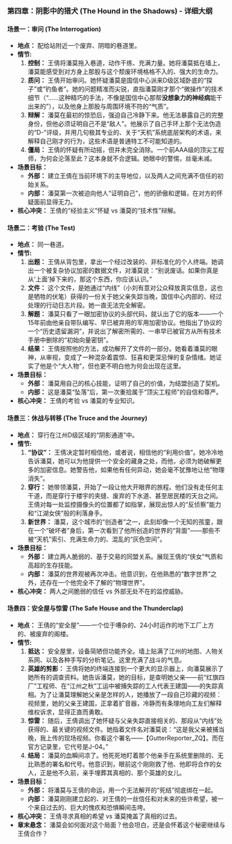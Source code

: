 ### **第四章：阴影中的猎犬 (The Hound in the Shadows) - 详细大纲**

#### **场景一：审问 (The Interrogation)**

*   **地点：** 配给站附近一个废弃、阴暗的巷道里。
*   **情节:**
    1.  **控制：** 王倩将潘莫拖入巷道，动作干练、充满力量。她将潘莫抵在墙上，潘莫能感受到对方身上那股与这个颓废环境格格不入的、强大的生命力。
    2.  **质问：** 王倩开始审问。她怀疑潘莫是国信中心派来D级区域卧底的“探子”或“钓鱼者”。她的问题精准而尖锐，直指潘莫刚才那个“微操作”的技术细节（“……这种精巧的手法，不像是国信中心那帮**没想象力的神经病**能干出来的”），以及他身上那股与周围环境不符的“气质”。
    3.  **辩解：** 潘莫在最初的惊恐后，强迫自己冷静下来。他无法暴露自己的完整身份，但他必须证明自己不是“敌人”。他展示了自己手环上那个无法伪造的“D-”评级，并用几句极其专业的、关于“天机”系统底层架构的术语，来解释自己刚才的行为，这些术语是普通特工不可能知道的。
    4.  **僵局：** 王倩的怀疑有所动摇，但并未完全消除。一个前AAA级的顶尖工程师，为何会沦落至此？这本身就不合逻辑。她眼中的警惕，丝毫未减。
*   **场景目标：**
    *   **外部：** 建立王倩在当前环境下的主导地位，以及两人之间充满不信任的初始关系。
    *   **内部：** 潘莫第一次被迫向他人“证明自己”，他的骄傲和逻辑，在对方的怀疑面前显得无力。
*   **核心冲突：** 王倩的“经验主义”怀疑 vs 潘莫的“技术性”辩解。

#### **场景二：考验 (The Test)**

*   **地点：** 同一巷道。
*   **情节:**
    1.  **出题：** 王倩从背包里，拿出一个经过改装的、非标准化的个人终端。她调出一个被复杂协议加密的数据文件，对潘莫说：“别说废话。如果你真是从‘上面’掉下来的，那这个东西，你应该认识。”
    2.  **文件：** 这个文件，是她通过“内线”（小刘有意对公众释放真实信息，这也是牺牲的伏笔）获得的一份关于她父亲失踪当晚，国信中心内部的、经过处理的行动日志片段。她一直无法完全解密。
    3.  **解题：** 潘莫只看了一眼加密协议的头部代码，就认出了它的版本——一个15年前由他亲自带队编写、早已被弃用的军用加密协议。他指出了协议的一个“历史遗留漏洞”，并说出了解密所需的、一串早已被官方从所有技术手册中删除的“初始向量密钥”。
    4.  **结果：** 王倩按照他的方法，成功解开了文件的一部分。她看着潘莫的眼神，从审视，变成了一种混杂着震惊、狂喜和更深忌惮的复杂情绪。她证实了他是个“大人物”，但也更不明白他为何会出现在这里。
*   **场景目标：**
    *   **外部：** 潘莫用自己的核心技能，证明了自己的价值，为结盟创造了契机。
    *   **内部：** 这是潘莫“坠落”后，第一次重拾属于“顶尖工程师”的自信和尊严。
*   **核心冲突：** 王倩的考验 vs 潘莫的专业知识。

#### **场景三：休战与转移 (The Truce and the Journey)**

*   **地点：** 穿行在江州D级区域的“阴影通道”中。
*   **情节:**
    1.  **“协议”：** 王倩决定暂时相信他，或者说，相信他的“利用价值”。她冷冷地告诉潘莫，她可以为他提供一个安全的藏身之处，而他，必须为她破解更多的加密信息。她警告他，如果他有任何异动，她会毫不犹豫地让他“物理消失”。
    2.  **穿行：** 她带领潘莫，开始了一段让他大开眼界的旅程。他们没有走任何主干道，而是穿行于楼宇的夹缝、废弃的下水道、甚至居民楼的天台之间。王倩对每一处监控摄像头的位置都了如指掌，展现出惊人的“反侦察”能力和“江湖女侠”般的利落身手。
    3.  **新世界：** 潘莫，这个城市的“创造者”之一，此刻却像一个无知的孩童，跟在一个“破坏者”身后，第一次看到了他所创造的世界的“背面”——那些不被“天机”索引、充满生命力的、混乱的“灰色空间”。
*   **场景目标：**
    *   **外部：** 建立两人脆弱的、基于交易的同盟关系。展现王倩的“侠女”气质和高超的生存技能。
    *   **内部：** 潘莫的世界观被再次冲击。他意识到，在他熟悉的“数字世界”之外，还存在一个他完全不了解的“物理世界”。
*   **核心冲突：** 两人之间脆弱的信任 vs 外部无处不在的监控威胁。

#### **场景四：安全屋与惊雷 (The Safe House and the Thunderclap)**

*   **地点：** 王倩的“安全屋”——一个位于嘈杂的、24小时运作的地下工厂上方的、被废弃的阁楼。
*   **情节:**
    1.  **抵达：** 安全屋里，设备简陋但功能齐全。墙上贴满了江州的地图、人物关系网、以及各种手写的分析笔记。这里充满了战斗的气息。
    2.  **英雄的剪影：** 王倩将她的终端连接到一个更大的显示器上，向潘莫展示了她所有的调查资料。她告诉潘莫，她的目标，是查明她父亲——前“红旗四厂”工程师、在“江州之秋”工运中被捕失踪的工人代表王建国——的失踪真相。为了让潘莫理解她父亲是怎样的人，她播放了一段自己珍藏的视频：视频里，她的父亲王建国，正拿着扩音器，冷静而有条理地向工友们解释维权诉求，显得正直而勇敢。
    3.  **惊雷：** 随后，王倩调出了她怀疑与父亲失踪直接相关的、那段从“内线”处获得的、最关键的视频文件。她指着文件名对潘莫说：“这是我父亲被捕当晚，我上传的现场视频。你看这个署名——【GutterReporter_ZQ】。而在官方记录里，它代号是J-04。”
    4.  **结局：** 潘莫的血瞬间凉了。他死死地盯着那个他亲手在系统里删除的、无比熟悉的署名和代号。他意识到，眼前这个刚刚救了他、他即将合作的女人，正是他不久前，亲手埋葬其真相的、那个英雄的女儿。
*   **场景目标：**
    *   **外部：** 将潘莫与王倩的命运，用一个无法解开的“死结”彻底绑在一起。
    *   **内部：** 潘莫刚刚建立起的、对王倩的一丝信任和对未来的些许希望，被一个来自过去的、巨大的愧疚和恐惧瞬间击垮。
*   **核心冲突：** 王倩寻求真相的希望 vs 潘莫掩盖了真相的过去。
*   **章末悬念：** 潘莫会如何面对这个局面？他会坦白，还是会怀着这个秘密继续与王倩合作？